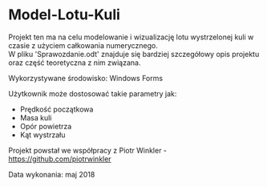 # Model-Lotu-Kuli

Projekt ten ma na celu modelowanie i wizualizację lotu wystrzelonej kuli w czasie z użyciem całkowania numerycznego.  
W pliku 'Sprawozdanie.odt' znajduje się bardziej szczegółowy opis projektu oraz część teoretyczna z nim związana.

Wykorzystywane środowisko: Windows Forms

Użytkownik może dostosować takie parametry jak:  
- Prędkość początkowa  
- Masa kuli  
- Opór powietrza  
- Kąt wystrzału  

Projekt powstał we współpracy z Piotr Winkler - https://github.com/piotrwinkler

Data wykonania: maj 2018
